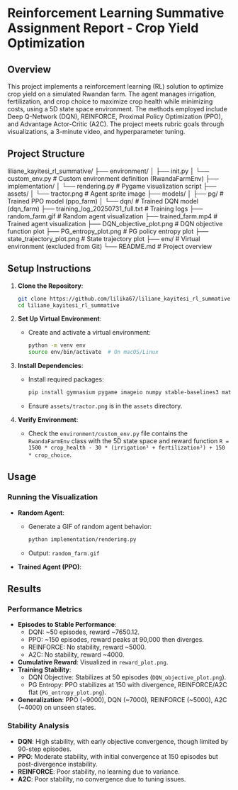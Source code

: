 
# Reinforcement Learning Summative Assignment Report - Crop Yield Optimization

## Overview
This project implements a reinforcement learning (RL) solution to optimize crop yield on a simulated Rwandan farm. The agent manages irrigation, fertilization, and crop choice to maximize crop health while minimizing costs, using a 5D state space environment. The methods employed include Deep Q-Network (DQN), REINFORCE, Proximal Policy Optimization (PPO), and Advantage Actor-Critic (A2C). The project meets rubric goals through visualizations, a 3-minute video, and hyperparameter tuning.

## Project Structure

liliane_kayitesi_rl_summative/
├── environment/
│ ├── init.py
│ └── custom_env.py # Custom environment definition (RwandaFarmEnv)
├── implementation/
│ └── rendering.py # Pygame visualization script
├── assets/
│ └── tractor.png # Agent sprite image
├── models/
│ ├── pg/ # Trained PPO model (ppo_farm)
│ └── dqn/ # Trained DQN model (dqn_farm)
├── training_log_20250731_full.txt # Training logs
├── random_farm.gif # Random agent visualization
├── trained_farm.mp4 # Trained agent visualization
├── DQN_objective_plot.png # DQN objective function plot
├── PG_entropy_plot.png # PG policy entropy plot
├── state_trajectory_plot.png # State trajectory plot
├── env/ # Virtual environment (excluded from Git)
└── README.md # Project overview

## Setup Instructions
1. **Clone the Repository**:

     ```bash
     git clone https://github.com/lilika67/liliane_kayitesi_rl_summative.git
     cd liliane_kayitesi_rl_summative
     ```

2. **Set Up Virtual Environment**:
   - Create and activate a virtual environment:
     ```bash
     python -m venv env
     source env/bin/activate  # On macOS/Linux

     ```

3. **Install Dependencies**:
   - Install required packages:
     ```bash
     pip install gymnasium pygame imageio numpy stable-baselines3 matplotlib
     ```
   - Ensure `assets/tractor.png` is in the `assets` directory.

4. **Verify Environment**:
   - Check the `environment/custom_env.py` file contains the `RwandaFarmEnv` class with the 5D state space and reward function `R = 1500 * crop_health - 30 * (irrigation² + fertilization²) + 150 * crop_choice`.

## Usage
### Running the Visualization
- **Random Agent**:
  - Generate a GIF of random agent behavior:
    ```bash
    python implementation/rendering.py
    ```
  - Output: `random_farm.gif`

- **Trained Agent (PPO)**:
  


## Results
### Performance Metrics
- **Episodes to Stable Performance**:
  - DQN: ~50 episodes, reward ~7650.12.
  - PPO: ~150 episodes, reward peaks at 90,000 then diverges.
  - REINFORCE: No stability, reward ~5000.
  - A2C: No stability, reward ~4000.
- **Cumulative Reward**: Visualized in `reward_plot.png`.
- **Training Stability**:
  - DQN Objective: Stabilizes at 50 episodes (`DQN_objective_plot.png`).
  - PG Entropy: PPO stabilizes at 150 with divergence, REINFORCE/A2C flat (`PG_entropy_plot.png`).
- **Generalization**: PPO (~9000), DQN (~7000), REINFORCE (~5000), A2C (~4000) on unseen states.

### Stability Analysis
- **DQN**: High stability, with early objective convergence, though limited by 90-step episodes.
- **PPO**: Moderate stability, with initial convergence at 150 episodes but post-divergence instability.
- **REINFORCE**: Poor stability, no learning due to variance.
- **A2C**: Poor stability, no convergence due to tuning issues.


